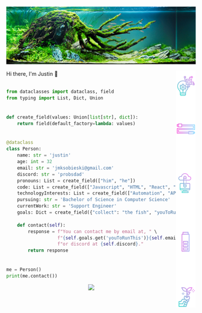 ![Header image](https://raw.githubusercontent.com/SobieskiCodes/SobieskiCodes/main/Assets/GitHub_Header.jpg)



[comment]: <> (https://www.freepik.com/search?format=search&query=technology&type=icon hello future me)
Hi there, I'm Justin 👋
<img align='right' src="https://raw.githubusercontent.com/SobieskiCodes/SobieskiCodes/main/Assets/SideImageDown.png">


```python

from dataclasses import dataclass, field
from typing import List, Dict, Union


def create_field(values: Union[list[str], dict]):
    return field(default_factory=lambda: values)


@dataclass
class Person:
    name: str = 'justin'
    age: int = 32
    email: str = 'jmksobieski@gmail.com'
    discord: str = 'probsdad'
    pronouns: List = create_field(["him", "he"])
    code: List = create_field(["Javascript", "HTML", "React", "Python", "PHP"])
    technologyInterests: List = create_field(["Automation", "APIs", "OSCP", "Kernal Injection"])
    pursuing: str = 'Bachelor of Science in Computer Science'
    currentWork: str = 'Support Engineer'
    goals: Dict = create_field({"collect": "the fish", "youToRunThis": f'mailto:?to='})

    def contact(self):
        response = f"You can contact me by email at, " \
                   f"{self.goals.get('youToRunThis')}{self.email} " \
                   f"or discord at {self.discord}."
        return response


me = Person()
print(me.contact())


```

<p align="center" width="100%">
    <img width="33%" src="https://github-readme-stats.vercel.app/api/top-langs/?username=SobieskiCodes&theme=radical&show_icons=true&layout=compact"> 
</p>

